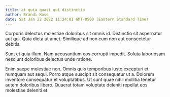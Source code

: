 ```yaml
---
title: at quia quasi qui distinctio
author: Brandi Koss
date: Sat Jan 22 2022 11:24:01 GMT-0500 (Eastern Standard Time)
---
```

Corporis delectus molestiae doloribus sit omnis id. Distinctio sit aspernatur aut qui. Quia dicta ut amet. Similique ad non cum non aut consectetur debitis.

 Sunt et quia illum. Nam accusantium eos corrupti impedit. Soluta laboriosam nesciunt doloribus delectus unde ratione.

 Enim saepe molestiae non. Omnis quis temporibus iusto excepturi et numquam aut sequi. Porro atque suscipit sit consequatur ut a. Dolorem inventore consequatur et voluptatibus. Ut sunt quae nihil mollitia tenetur autem doloribus libero. Quaerat totam voluptate deleniti repellat eos molestiae deleniti et.